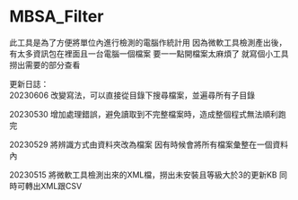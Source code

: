 # MBSA_Filter

此工具是為了方便將單位內進行檢測的電腦作統計用
因為微軟工具檢測產出後，有太多資訊包在裡面且一台電腦一個檔案
要一一點開檔案太麻煩了
就寫個小工具撈出需要的部分查看

更新日誌：<br>
20230606
改變寫法，可以直接從目錄下搜尋檔案，並遍尋所有子目錄

20230530
增加處理錯誤，避免讀取到不完整檔案時，造成整個程式無法順利跑完

20230529
將辨識方式由資料夾改為檔案
因有時候會將所有檔案彙整在一個資料內

20230515
將微軟工具檢測出來的XML檔，撈出未安裝且等級大於3的更新KB
同時可轉出XML跟CSV
